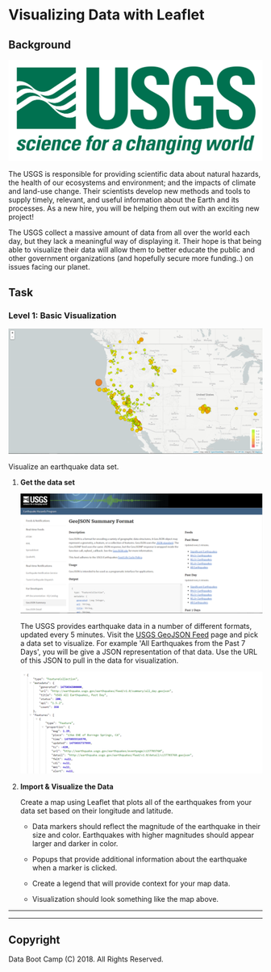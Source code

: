# Visualizing Data with Leaflet

## Background

![1-Logo](Images/1-Logo.png)

The USGS is responsible for providing scientific data about natural hazards, the health of our ecosystems and environment; and the impacts of climate and land-use change. Their scientists develop new methods and tools to supply timely, relevant, and useful information about the Earth and its processes. As a new hire, you will be helping them out with an exciting new project!

The USGS collect a massive amount of data from all over the world each day, but they lack a meaningful way of displaying it. Their hope is that being able to visualize their data will allow them to better educate the public and other government organizations (and hopefully secure more funding..) on issues facing our planet.

## Task

### Level 1: Basic Visualization

![2-BasicMap](Images/2-BasicMap.png)

Visualize an earthquake data set.

1. **Get the data set**

   ![3-Data](Images/3-Data.png)

   The USGS provides earthquake data in a number of different formats, updated every 5 minutes. Visit the [USGS GeoJSON Feed](http://earthquake.usgs.gov/earthquakes/feed/v1.0/geojson.php) page and pick a data set to visualize. For example 'All Earthquakes from the Past 7 Days', you will be give a JSON representation of that data. Use the URL of this JSON to pull in the data for visualization.

   ![4-JSON](Images/4-JSON.png)

2. **Import & Visualize the Data**

   Create a map using Leaflet that plots all of the earthquakes from your data set based on their longitude and latitude.

   * Data markers should reflect the magnitude of the earthquake in their size and color. Earthquakes with higher magnitudes should appear larger and darker in color.

   * Popups that provide additional information about the earthquake when a marker is clicked.

   * Create a legend that will provide context for your map data.

   * Visualization should look something like the map above.

- - -


- - -


## Copyright

Data Boot Camp (C) 2018. All Rights Reserved.
